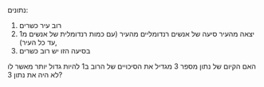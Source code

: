 נתונים:
1. רוב עיר כשרים 
2. יצאה מהעיר סיעה של אנשים רנדומליים מהעיר (עם כמות רנדומלית של אנשים מ1 עד כל העיר),
3. בסיעה הזו יש רוב כשרים

האם הקיום של נתון מספר 3 מגדיל את הסיכויים של הרוב ב1 להיות גדול יותר מאשר לו לא היה את נתון 3?